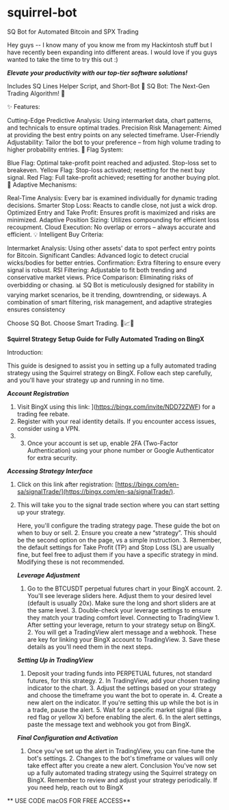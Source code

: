 # squirrel-bot
SQ Bot for Automated Bitcoin and SPX Trading

Hey guys -- I know many of you know me from my Hackintosh stuff but I have recently been expanding into different areas. I would love if you guys wanted to take the time to try this out :)



***Elevate your productivity with our top-tier software solutions!***

Includes SQ Lines Helper Script, and Short-Bot
🚀 SQ Bot: The Next-Gen Trading Algorithm! 🚀

✨ Features:

Cutting-Edge Predictive Analysis: Using intermarket data, chart patterns, and technicals to ensure optimal trades.
Precision Risk Management: Aimed at providing the best entry points on any selected timeframe.
User-Friendly Adjustability: Tailor the bot to your preference – from high volume trading to higher probability entries.
🚩 Flag System:

Blue Flag: Optimal take-profit point reached and adjusted. Stop-loss set to breakeven.
Yellow Flag: Stop-loss activated; resetting for the next buy signal.
Red Flag: Full take-profit achieved; resetting for another buying plot.
🔧 Adaptive Mechanisms:

Real-Time Analysis: Every bar is examined individually for dynamic trading decisions.
Smarter Stop Loss: Reacts to candle close, not just a wick drop.
Optimized Entry and Take Profit: Ensures profit is maximized and risks are minimized.
Adaptive Position Sizing: Utilizes compounding for efficient loss recoupment.
Cloud Execution: No overlap or errors – always accurate and efficient.
💡 Intelligent Buy Criteria:

Intermarket Analysis: Using other assets' data to spot perfect entry points for Bitcoin.
Significant Candles: Advanced logic to detect crucial wicks/bodies for better entries.
Confirmation: Extra filtering to ensure every signal is robust.
RSI Filtering: Adjustable to fit both trending and conservative market views.
Price Comparison: Eliminating risks of overbidding or chasing.
📊 SQ Bot is meticulously designed for stability in varying market scenarios, be it trending, downtrending, or sideways. A combination of smart filtering, risk management, and adaptive strategies ensures consistency

Choose SQ Bot. Choose Smart Trading. 🌟📈🤖

**Squirrel Strategy Setup Guide for Fully Automated Trading on BingX**

Introduction:

  This guide is designed to assist you in setting up a fully automated trading strategy using the Squirrel strategy on BingX. Follow each step carefully, and you'll have your strategy up and running in no time. 
  
  ***Account Registration***
  1. Visit BingX using this link: ](https://bingx.com/invite/NDD72ZWF) for a trading fee rebate. 
  2. Register with your real identity details. If you encounter access issues, consider using a VPN.
  3. 3. Once your account is set up, enable 2FA (Two-Factor Authentication) using your phone number or Google Authenticator for extra security.


  ***Accessing Strategy Interface***
  1. Click on this link after registration: [https://bingx.com/en-sa/signalTrade/](https://bingx.com/en-sa/signalTrade/).
  2. This will take you to the signal trade section where you can start setting up your strategy.
  
     Here, you'll configure the trading strategy page. These guide the bot on when to buy or sell. 2. Ensure you create a new “strategy”. This should be the second option on the page, vs a simple instruction. 3. Remember, the default settings for Take Profit (TP) and Stop Loss (SL) are usually fine, but feel free to adjust them if you have a specific strategy in mind. Modifying these is not recommended.


     ***Leverage Adjustment***
      1. Go to the BTCUSDT perpetual futures chart in your BingX account. 2. You'll see leverage sliders here. Adjust them to your desired level (default is usually 20x). Make sure the long and short sliders are at the same level. 3. Double-check your leverage settings to ensure they match your trading comfort level. Connecting to TradingView 1. After setting your leverage, return to your strategy setup on BingX. 2. You will get a TradingView alert message and a webhook. These are key for linking your BingX account to TradingView. 3. Save these details as you'll need them in the next steps.

     ***Setting Up in TradingView***
      1. Deposit your trading funds into PERPETUAL futures, not standard futures, for this strategy. 2. In TradingView, add your chosen trading indicator to the chart. 3. Adjust the settings based on your strategy and choose the timeframe you want the bot to operate in. 4. Create a new alert on the indicator. If you're setting this up while the bot is in a trade, pause the alert. 5. Wait for a specific market signal (like a red flag or yellow X) before enabling the alert. 6. In the alert settings, paste the message text and webhook you got from BingX.

     ***Final Configuration and Activation***
     1. Once you've set up the alert in TradingView, you can fine-tune the bot's settings. 2. Changes to the bot's timeframe or values will only take effect after you create a new alert. Conclusion You've now set up a fully automated trading strategy using the Squirrel strategy on BingX. Remember to review and adjust your strategy periodically. If you need help, reach out to BingX

** USE CODE macOS FOR FREE ACCESS**

